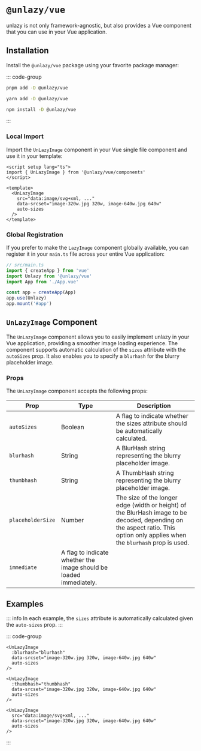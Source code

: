 # `@unlazy/vue`

unlazy is not only framework-agnostic, but also provides a Vue component that you can use in your Vue application.

## Installation

Install the `@unlazy/vue` package using your favorite package manager:

::: code-group
  ```bash [pnpm]
  pnpm add -D @unlazy/vue
  ```
  ```bash [yarn]
  yarn add -D @unlazy/vue
  ```
  ```bash [npm]
  npm install -D @unlazy/vue
  ```
:::

### Local Import

Import the `UnLazyImage` component in your Vue single file component and use it in your template:

```vue
<script setup lang="ts">
import { UnLazyImage } from '@unlazy/vue/components'
</script>

<template>
  <UnLazyImage
    src="data:image/svg+xml, ..."
    data-srcset="image-320w.jpg 320w, image-640w.jpg 640w"
    auto-sizes
  />
</template>
```

### Global Registration

If you prefer to make the `LazyImage` component globally available, you can register it in your `main.ts` file across your entire Vue application:

```ts
// src/main.ts
import { createApp } from 'vue'
import Unlazy from '@unlazy/vue'
import App from './App.vue'

const app = createApp(App)
app.use(Unlazy)
app.mount('#app')
```

## `UnLazyImage` Component

The `UnLazyImage` component allows you to easily implement unlazy in your Vue application, providing a smoother image loading experience. The component supports automatic calculation of the `sizes` attribute with the `autoSizes` prop. It also enables you to specify a `blurhash` for the blurry placeholder image.

### Props

The `UnLazyImage` component accepts the following props:

| Prop | Type | Description |
| --- | --- | --- |
| `autoSizes` | Boolean | A flag to indicate whether the sizes attribute should be automatically calculated. |
| `blurhash` | String | A BlurHash string representing the blurry placeholder image. |
| `thumbhash` | String | A ThumbHash string representing the blurry placeholder image. |
| `placeholderSize` | Number | The size of the longer edge (width or height) of the BlurHash image to be decoded, depending on the aspect ratio. This option only applies when the `blurhash` prop is used. |
| `immediate` | A flag to indicate whether the image should be loaded immediately. |

## Examples

::: info
In each example, the `sizes` attribute is automatically calculated given the `auto-sizes` prop.
:::

::: code-group
  ```vue [BlurHash]
  <UnLazyImage
    :blurhash="blurhash"
    data-srcset="image-320w.jpg 320w, image-640w.jpg 640w"
    auto-sizes
  />
  ```
  ```vue [ThumbHash]
  <UnLazyImage
    :thumbhash="thumbhash"
    data-srcset="image-320w.jpg 320w, image-640w.jpg 640w"
    auto-sizes
  />
  ```
  ```vue [Inlined placeholder image]
  <UnLazyImage
    src="data:image/svg+xml, ..."
    data-srcset="image-320w.jpg 320w, image-640w.jpg 640w"
    auto-sizes
  />
  ```
:::
